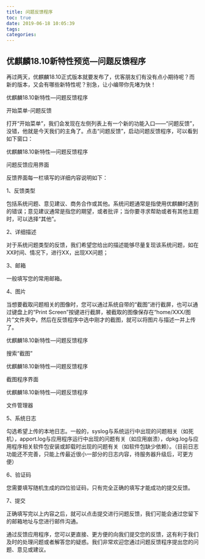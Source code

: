 ```yaml
---
title: 问题反馈程序
toc: true
date: 2019-06-18 10:05:39
tags:
categories:
---
```






## 优麒麟18.10新特性预览—问题反馈程序

再过两天，优麒麟18.10正式版本就要发布了，优客朋友们有没有点小期待呢？而新的版本，又会有哪些新特性呢？别急，让小编带你先堵为快！

优麒麟18.10新特性—问题反馈程序

开始菜单-问题反馈

打开“开始菜单”，我们会发现在左侧列表上有一个新的功能入口——“问题反馈”，没错，他就是今天我们的主角了。点击“问题反馈”，启动问题反馈程序，可以看到如下窗口：

优麒麟18.10新特性—问题反馈程序

问题反馈应用界面

反馈界面每一栏填写的详细内容说明如下：

1、反馈类型

包括系统问题、意见建议、商务合作或其他。系统问题通常是指使用优麒麟时遇到的错误；意见建议通常是指您的期望，或者批评；当你要寻求帮助或者有其他主题时，可以选择“其他”。

2、详细描述

对于系统问题类型的反馈，我们希望您给出的描述能够尽量复现该系统问题，如在XX时间、情况下，进行XX，出现XX问题；

3、邮箱

一般填写您的常用邮箱。

4、图片

当想要截取问题相关的图像时，您可以通过系统自带的“截图”进行截屏，也可以通过键盘上的“Print Screen”按键进行截屏，被截取的图像保存在“home/XXX/图片”文件夹中，然后在反馈程序中选中刚才的截图，就可以将图片与描述一并上传了。

优麒麟18.10新特性—问题反馈程序

搜索“截图”

优麒麟18.10新特性—问题反馈程序

截图程序界面

优麒麟18.10新特性—问题反馈程序

文件管理器

5、系统日志

勾选希望上传的本地日志。一般的，syslog与系统运行中出现的问题相关（如死机），apport.log与应用程序运行中出现的问题有关（如应用崩溃），dpkg.log与应用程序相关软件包安装或卸载时出现的问题有关（如软件包缺少依赖）。（目前日志功能还不完善，只能上传最近很小一部分的日志内容，待服务器升级后，可更方便）

6、验证码

您需要填写随机生成的四位验证码，只有完全正确的填写才能成功的提交反馈。

7、提交

正确填写完以上内容之后，就可以点击提交进行问题反馈，我们可能会通过您留下的邮箱地址与您进行邮件沟通。

通过反馈应用程序，您可以更直接、更方便的向我们提交您的反馈，这有利于我们及时的处理问题或者解答您的疑惑。我们非常欢迎您通过问题反馈程序提出您的问题、意见或建议。
